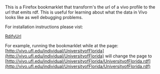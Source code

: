 This is a Firefox bookmarklet that transform's the url of a vivo profile to the url that emits rdf. This is useful for learning about what the data in Vivo looks like as well debugging problems.

For installation instructions please vist: 

<a href="http://arockwell.github.com/vivo_rdfif_url">RdifyUrl</a>

For example, running the bookmarklet while at the page: [http://vivo.ufl.edu/individual/UniversityofFlorida](http://vivo.ufl.edu/individual/UniversityofFlorida) will change the page to [http://vivo.ufl.edu/individual/UniversityofFlorida/UniversityofFlorida.rdf](http://vivo.ufl.edu/individual/UniversityofFlorida/UniversityofFlorida.rdf)

